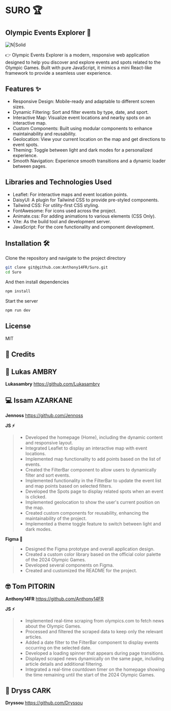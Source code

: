 # SURO 🏆
## Olympic Events Explorer 🌟
![N|Solid](https://i.imgur.com/XQSSvs7.png)

👉 Olympic Events Explorer is a modern, responsive web application designed to help you discover and explore events 
    and spots related to the Olympic Games. Built with pure JavaScript, it mimics a mini React-like framework to 
    provide a seamless user experience.

## Features ✨

- Responsive Design: Mobile-ready and adaptable to different screen sizes.
- Dynamic Filtering: Sort and filter events by type, date, and sport.
- Interactive Map: Visualize event locations and nearby spots on an interactive map.
- Custom Components: Built using modular components to enhance maintainability and reusability.
- Geolocation: View your current location on the map and get directions to event spots.
- Theming: Toggle between light and dark modes for a personalized experience.
- Smooth Navigation: Experience smooth transitions and a dynamic loader between pages.

## Libraries and Technologies Used

- Leaflet: For interactive maps and event location points.
- DaisyUI: A plugin for Tailwind CSS to provide pre-styled components.
- Tailwind CSS: For utility-first CSS styling.
- FontAwesome: For icons used across the project.
- Animate.css: For adding animations to various elements (CSS Only).
- Vite: As the build tool and development server.
- JavaScript: For the core functionality and component development.

## Installation 🛠️

Clone the repository and navigate to the project directory

```sh
git clone git@github.com:Anthony14FR/Suro.git
cd Suro
```

And then install dependencies

```sh
npm install
```

Start the server

```sh
npm run dev
```

## License

MIT

## 💎 Credits


## 🧙 Lukas AMBRY
**Lukasambry**
https://github.com/Lukasambry


## 💻 Issam AZARKANE
**Jennoss**
https://github.com/Jennoss

**JS ⚡**
> - Developed the homepage (Home), including the dynamic content and responsive layout.
> - Integrated Leaflet to display an interactive map with event locations.
> - Implemented map functionality to add points based on the list of events.
> - Created the FilterBar component to allow users to dynamically filter and sort events.
> - Implemented functionality in the FilterBar to update the event list and map points based on selected filters.
> - Developed the Spots page to display related spots when an event is clicked.
> - Implemented geolocation to show the user's current position on the map.
> - Created custom components for reusability, enhancing the maintainability of the project.
> - Implemented a theme toggle feature to switch between light and dark modes.

**Figma 🎨**
> - Designed the Figma prototype and overall application design.
> - Created a custom color library based on the official color palette of the 2024 Olympic Games.
> - Developed several components on Figma.
> - Created and customized the README for the project.


## 🤓 Tom PITORIN
**Anthony14FR**
https://github.com/Anthony14FR

**JS ⚡**
> - Implemented real-time scraping from olympics.com to fetch news about the Olympic Games.
> - Processed and filtered the scraped data to keep only the relevant articles.
> - Added a date filter to the FilterBar component to display events occurring on the selected date.
> - Developed a loading spinner that appears during page transitions.
> - Displayed scraped news dynamically on the same page, including article details and additional filtering.
> - Integrated a real-time countdown timer on the homepage showing the time remaining until the start of the 2024 Olympic Games.

## 🏐 Dryss CARK
**Dryssou**
https://github.com/Dryssou
